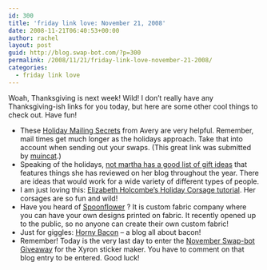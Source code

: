 ```yaml
---
id: 300
title: 'friday link love: November 21, 2008'
date: 2008-11-21T06:40:53+00:00
author: rachel
layout: post
guid: http://blog.swap-bot.com/?p=300
permalink: /2008/11/21/friday-link-love-november-21-2008/
categories:
  - friday link love
---
```

Woah, Thanksgiving is next week! Wild! I don&#8217;t really have any Thanksgiving-ish links for you today, but here are some other cool things to check out. Have fun!

  * These [Holiday Mailing Secrets](http://www.avery.com/avery/en_us/Projects-&-Ideas/Ideas-for-Work/Mailing/Articles/Holiday-Mailing-Secrets-Revealed.htm?ic_campID=4&ic_pkw=nov2008-work_HolidayMailingSecrets&cmp_ID=email-nov2008-work_HolidayMailingSecrets) from Avery are very helpful. Remember, mail times get much longer as the holidays approach. Take that into account when sending out your swaps. (This great link was submitted by [muincat](http://www.swap-bot.com/user:Muincat).)
  * Speaking of the holidays, [not martha has a good list of gift ideas](http://www.notmartha.org/archives/2008/11/18/holiday-gift-ideas/) that features things she has reviewed on her blog throughout the year. There are ideas that would work for a wide variety of different types of people. 
  * I am just loving this: [Elizabeth Holcombe&#8217;s Holiday Corsage tutorial](http://elizabethholcombe.typepad.com/elizabeth_holcombe_whimsi/2008/11/make-a-lush-holiday-corsage.html). Her corsages are so fun and wild! 
  * Have you heard of [Spoonflower](http://www.spoonflower.com/welcome) ? It is custom fabric company where you can have your own designs printed on fabric. It recently opened up to the public, so no anyone can create their own custom fabric! 
  * Just for giggles: [Horny Bacon](http://hornybacon.com/) &#8211; a blog all about bacon!
  * Remember! Today is the very last day to enter the [November Swap-bot Giveaway](http://blog.swap-bot.com/2008/11/09/november-giveaway-enter-to-win/) for the Xyron sticker maker. You have to comment on that blog entry to be entered. Good luck!